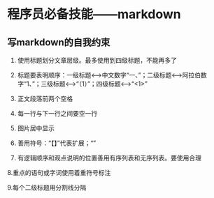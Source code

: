 
# 程序员必备技能——markdown

## 写markdown的自我约束

1. 使用标题划分文章层级。最多使用到四级标题，不能再多了

2. 标题要表明顺序：一级标题<-->中文数字“一、”；二级标题<-->阿拉伯数字“1、”；三级标题<-->“（1）”；四级标题<-->“<1>”

3. 正文段落前两个空格

4. 每一行与下一行之间要空一行

5. 图片居中显示

6. 善用符号：“【】”代表扩展；“”

7. 有逻辑顺序和观点说明的位置善用有序列表和无序列表。要使用合理

8.重点的语句或字词使用着重符号标注

9.每个二级标题用分割线分隔
	

